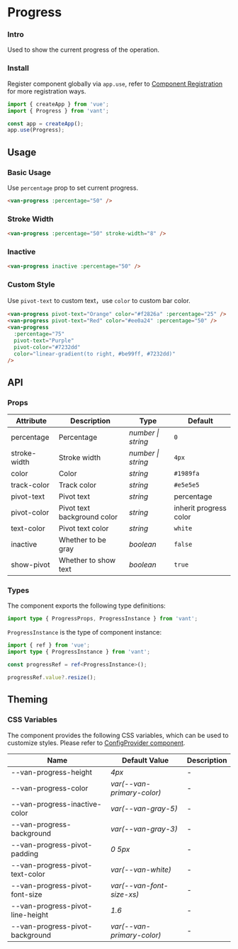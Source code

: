 # Progress

### Intro

Used to show the current progress of the operation.

### Install

Register component globally via `app.use`, refer to [Component Registration](#/en-US/advanced-usage#zu-jian-zhu-ce) for more registration ways.

```js
import { createApp } from 'vue';
import { Progress } from 'vant';

const app = createApp();
app.use(Progress);
```

## Usage

### Basic Usage

Use `percentage` prop to set current progress.

```html
<van-progress :percentage="50" />
```

### Stroke Width

```html
<van-progress :percentage="50" stroke-width="8" />
```

### Inactive

```html
<van-progress inactive :percentage="50" />
```

### Custom Style

Use `pivot-text` to custom text，use `color` to custom bar color.

```html
<van-progress pivot-text="Orange" color="#f2826a" :percentage="25" />
<van-progress pivot-text="Red" color="#ee0a24" :percentage="50" />
<van-progress
  :percentage="75"
  pivot-text="Purple"
  pivot-color="#7232dd"
  color="linear-gradient(to right, #be99ff, #7232dd)"
/>
```

## API

### Props

| Attribute | Description | Type | Default |
| --- | --- | --- | --- |
| percentage | Percentage | _number \| string_ | `0` |
| stroke-width | Stroke width | _number \| string_ | `4px` |
| color | Color | _string_ | `#1989fa` |
| track-color | Track color | _string_ | `#e5e5e5` |
| pivot-text | Pivot text | _string_ | percentage |
| pivot-color | Pivot text background color | _string_ | inherit progress color |
| text-color | Pivot text color | _string_ | `white` |
| inactive | Whether to be gray | _boolean_ | `false` |
| show-pivot | Whether to show text | _boolean_ | `true` |

### Types

The component exports the following type definitions:

```ts
import type { ProgressProps, ProgressInstance } from 'vant';
```

`ProgressInstance` is the type of component instance:

```ts
import { ref } from 'vue';
import type { ProgressInstance } from 'vant';

const progressRef = ref<ProgressInstance>();

progressRef.value?.resize();
```

## Theming

### CSS Variables

The component provides the following CSS variables, which can be used to customize styles. Please refer to [ConfigProvider component](#/en-US/config-provider).

| Name                             | Default Value              | Description |
| -------------------------------- | -------------------------- | ----------- |
| --van-progress-height            | _4px_                      | -           |
| --van-progress-color             | _var(--van-primary-color)_ | -           |
| --van-progress-inactive-color    | _var(--van-gray-5)_        | -           |
| --van-progress-background        | _var(--van-gray-3)_        | -           |
| --van-progress-pivot-padding     | _0 5px_                    | -           |
| --van-progress-pivot-text-color  | _var(--van-white)_         | -           |
| --van-progress-pivot-font-size   | _var(--van-font-size-xs)_  | -           |
| --van-progress-pivot-line-height | _1.6_                      | -           |
| --van-progress-pivot-background  | _var(--van-primary-color)_ | -           |
